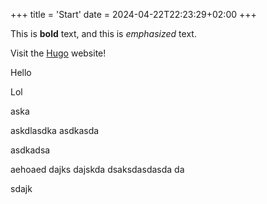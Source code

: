 +++
title = 'Start'
date = 2024-04-22T22:23:29+02:00
+++

This is **bold** text, and this is *emphasized* text.

Visit the [Hugo](https://gohugo.io) website!

Hello

Lol


aska

askdlasdka
 asdkasda

 asdkadsa


 aehoaed
 dajks
 dajskda
 dsaksdasdasda
 da

 sdajk